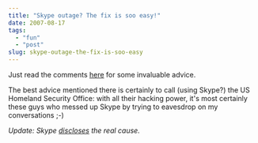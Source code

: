 ```yaml
---
title: "Skype outage? The fix is soo easy!"
date: 2007-08-17
tags: 
  - "fun"
  - "post"
slug: skype-outage-the-fix-is-soo-easy
---
```


Just read the comments [here](http://share.skype.com/sites/en/2007/08/the_latest_on_the_skype_signon.html) for some invaluable advice.

The best advice mentioned there is certainly to call (using Skype?) the US Homeland Security Office: with all their hacking power, it's most certainly these guys who messed up Skype by trying to eavesdrop on my conversations ;-)

_Update: Skype [discloses](http://share.skype.com/sites/en/2007/08/what_happened_on_august_16.html) the real cause._
